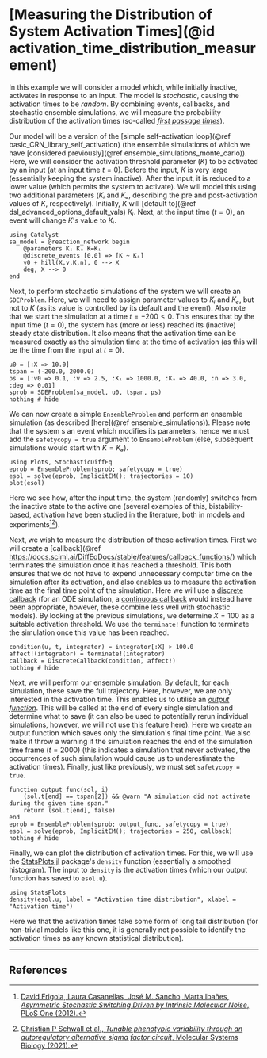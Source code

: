 # [Measuring the Distribution of System Activation Times](@id activation_time_distribution_measurement)
In this example we will consider a model which, while initially inactive, activates in response to an input. The model is *stochastic*, causing the activation times to be *random*. By combining events, callbacks, and stochastic ensemble simulations, we will measure the probability distribution of the activation times (so-called [*first passage times*](https://en.wikipedia.org/wiki/First-hitting-time_model)).

Our model will be a version of the [simple self-activation loop](@ref basic_CRN_library_self_activation) (the ensemble simulations of which we have [considered previously](@ref ensemble_simulations_monte_carlo)). Here, we will consider the activation threshold parameter ($K$) to be activated by an input (at an input time $t = 0$). Before the input, $K$ is very large (essentially keeping the system inactive). After the input, it is reduced to a lower value (which permits the system to activate). We will model this using two additional parameters ($Kᵢ$ and $Kₐ$, describing the pre and post-activation values of $K$, respectively). Initially, $K$ will [default to](@ref dsl_advanced_options_default_vals) $Kᵢ$. Next, at the input time ($t = 0$), an event will change $K$'s value to $Kᵢ$.
```@example activation_time_distribution_measurement
using Catalyst
sa_model = @reaction_network begin
    @parameters Kᵢ Kₐ K=Kᵢ
    @discrete_events [0.0] => [K ~ Kₐ]
    v0 + hill(X,v,K,n), 0 --> X
    deg, X --> 0
end
```
Next, to perform stochastic simulations of the system we will create an `SDEProblem`. Here, we will need to assign parameter values to $Kᵢ$ and $Kₐ$, but not to $K$ (as its value is controlled by its default and the event). Also note that we start the simulation at a time $t = -200 < 0$. This ensures that by the input time ($t = 0$), the system has (more or less) reached its (inactive) steady state distribution. It also means that the activation time can be measured exactly as the simulation time at the time of activation (as this will be the time from the input at $t = 0$).
```@example activation_time_distribution_measurement
u0 = [:X => 10.0]
tspan = (-200.0, 2000.0)
ps = [:v0 => 0.1, :v => 2.5, :Kᵢ => 1000.0, :Kₐ => 40.0, :n => 3.0, :deg => 0.01]
sprob = SDEProblem(sa_model, u0, tspan, ps)
nothing # hide 
```
We can now create a simple `EnsembleProblem` and perform an ensemble simulation (as described [here](@ref ensemble_simulations)). Please note that the system s an event which modifies its parameters, hence we must add the `safetycopy = true` argument to `EnsembleProblem` (else, subsequent simulations would start with $K = Kₐ$).
```@example activation_time_distribution_measurement
using Plots, StochasticDiffEq
eprob = EnsembleProblem(sprob; safetycopy = true)
esol = solve(eprob, ImplicitEM(); trajectories = 10)
plot(esol)
```
Here we see how, after the input time, the system (randomly) switches from the inactive state to the active one (several examples of this, bistability-based, activation have been studied in the literature, both in models and experiments[^1][^2]).

Next, we wish to measure the distribution of these activation times. First we will create a [callback](@ref https://docs.sciml.ai/DiffEqDocs/stable/features/callback_functions/) which terminates the simulation once it has reached a threshold. This both ensures that we do not have to expend unnecessary computer time on the simulation after its activation, and also enables us to measure the activation time as the final time point of the simulation. Here we will use a [discrete callback](https://docs.sciml.ai/DiffEqDocs/stable/features/callback_functions/#SciMLBase.DiscreteCallback) (for an ODE simulation, a [continuous callback](https://docs.sciml.ai/DiffEqDocs/stable/features/callback_functions/#ContinuousCallback) would instead have been appropriate, however, these combine less well with stochastic models). By looking at the previous simulations, we determine $X = 100$ as a suitable activation threshold. We use the `terminate!` function to terminate the simulation once this value has been reached.
```@example activation_time_distribution_measurement
condition(u, t, integrator) = integrator[:X] > 100.0
affect!(integrator) = terminate!(integrator)
callback = DiscreteCallback(condition, affect!)
nothing # hide
```
Next, we will perform our ensemble simulation. By default, for each simulation, these save the full trajectory. Here, however, we are only interested in the activation time. This enables us to utilise an [*output function*](https://docs.sciml.ai/DiffEqDocs/dev/features/ensemble/#Building-a-Problem). This will be called at the end of every single simulation and determine what to save (it can also be used to potentially rerun individual simulations, however, we will not use this feature here). Here we create an output function which saves only the simulation's final time point. We also make it throw a warning if the simulation reaches the end of the simulation time frame ($t = 2000$) (this indicates a simulation that never activated, the occurrences of such simulation would cause us to underestimate the activation times). Finally, just like previously, we must set `safetycopy = true`.
```@example activation_time_distribution_measurement
function output_func(sol, i)
    (sol.t[end] == tspan[2]) && @warn "A simulation did not activate during the given time span."
    return (sol.t[end], false)
end
eprob = EnsembleProblem(sprob; output_func, safetycopy = true)
esol = solve(eprob, ImplicitEM(); trajectories = 250, callback)
nothing # hide
```
Finally, we can plot the distribution of activation times. For this, we will use the [StatsPlots.jl](https://docs.juliaplots.org/latest/generated/statsplots/) package's `density` function (essentially a smoothed histogram). The input to `density` is the activation times (which our output function has saved to `esol.u`).
```@example activation_time_distribution_measurement
using StatsPlots
density(esol.u; label = "Activation time distribution", xlabel = "Activation time")
```
Here we that the activation times take some form of long tail distribution (for non-trivial models like this one, it is generally not possible to identify the activation times as any known statistical distribution).

---
## References
[^1]: [David Frigola, Laura Casanellas, José M. Sancho, Marta Ibañes, *Asymmetric Stochastic Switching Driven by Intrinsic Molecular Noise*, PLoS One (2012).](https://journals.plos.org/plosone/article?id=10.1371/journal.pone.0031407)
[^2]: [Christian P Schwall et al., *Tunable phenotypic variability through an autoregulatory alternative sigma factor circuit*, Molecular Systems Biology (2021).](https://www.embopress.org/doi/full/10.15252/msb.20209832)